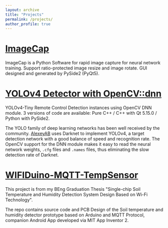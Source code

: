 ```yaml
---
layout: archive
title: "Projects"
permalink: /projects/
author_profile: true
---
```


# [ImageCap](https://github.com/marc0cheung/ImageCap)

ImageCap is a Python Software for rapid image capture for neural network training. Support ratio-protected image resize and image rotate. GUI designed and generated by PySide2 (PyQt5). 



# [YOLOv4 Detector with OpenCV::dnn](https://github.com/marc0cheung/YOLOv4_Detection_dnnOpenCV)

YOLOv4-Tiny Remote Control Detection instances using OpenCV DNN module. 3 versions of code are available: Pure C++ / C++ with Qt 5.15.0 / Python with PySide2. 



The YOLO family of deep learning networks has been well received by the community. [AlexeyAB](https://github.com/AlexeyAB/darknet/) uses Darknet to implement YOLOv4, a target detection network with a good balance of speed and recognition rate. The OpenCV support for the DNN module makes it easy to read the neural network weights, `.cfg` files and `.names` files, thus eliminating the slow detection rate of Darknet.



# [WIFIDuino-MQTT-TempSensor](https://github.com/marc0cheung/WIFIDuino-Sensor-MQTT)

This project is from my BEng Graduation Thesis "Single-chip Soil Temperature and Humidity Detection System Design Based on Wi-Fi Technology".

The repo contains source code and PCB Design of the Soil temperature and humidity detector prototype based on Arduino and MQTT Protocol, companion Android App developed via MIT App Inventor 2.